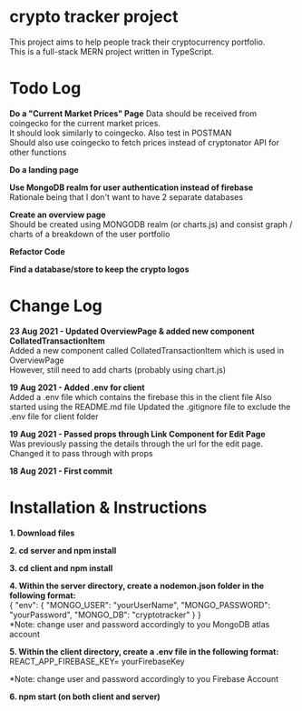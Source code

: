 # crypto tracker project

This project aims to help people track their cryptocurrency portfolio. <br />
This is a full-stack MERN project written in TypeScript.

# Todo Log

**Do a "Current Market Prices" Page**
Data should be received from coingecko for the current market prices. <br />
It should look similarly to coingecko. Also test in POSTMAN <br />
Should also use coingecko to fetch prices instead of cryptonator API for other functions

**Do a landing page**

**Use MongoDB realm for user authentication instead of firebase** <br />
Rationale being that I don't want to have 2 separate databases

**Create an overview page** <br />
Should be created using MONGODB realm (or charts.js) and consist graph / charts of a breakdown of the user portfolio

**Refactor Code** 

**Find a database/store to keep the crypto logos**

# Change Log

**23 Aug 2021 - Updated OverviewPage & added new component CollatedTransactionItem** <br />
Added a new component called CollatedTransactionItem which is used in OverviewPage <br />
However, still need to add charts (probably using chart.js)

**19 Aug 2021 - Added .env for client** <br />
Added a .env file which contains the firebase this in the client file
Also started using the README.md file
Updated the .gitignore file to exclude the .env file for client folder

**19 Aug 2021 - Passed props through Link Component for Edit Page** <br />
Was previously passing the details through the url for the edit page. Changed it to pass through with props

**18 Aug 2021 - First commit**

# Installation & Instructions

**1. Download files**

**2. cd server and npm install**

**3. cd client and npm install**

**4. Within the server directory, create a nodemon.json folder in the following format:** <br />
{
"env": {
"MONGO_USER": "yourUserName",
"MONGO_PASSWORD": "yourPassword",
"MONGO_DB": "cryptotracker"
}
}
<br />
\*Note: change user and password accordingly to you MongoDB atlas account

**5. Within the client directory, create a .env file in the following format:**<br />
REACT_APP_FIREBASE_KEY= yourFirebaseKey

\*Note: change user and password accordingly to you Firebase Account

**6. npm start (on both client and server)**
